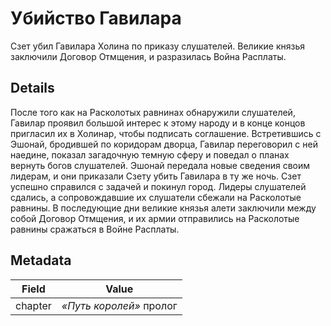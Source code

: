 # Убийство Гавилара
Сзет убил Гавилара Холина по приказу слушателей. Великие князья заключили Договор Отмщения, и разразилась Война Расплаты.

## Details
После того как на Расколотых равнинах обнаружили слушателей, Гавилар проявил большой интерес к этому народу и в конце концов пригласил их в Холинар, чтобы подписать соглашение. Встретившись с Эшонай, бродившей по коридорам дворца, Гавилар переговорил с ней наедине, показал загадочную темную сферу и поведал о планах вернуть богов слушателей. Эшонай передала новые сведения своим лидерам, и они приказали Сзету убить Гавилара в ту же ночь. Сзет успешно справился с задачей и покинул город. Лидеры слушателей сдались, а сопровождавшие их слушатели сбежали на Расколотые равнины. В последующие дни великие князья алети заключили между собой Договор Отмщения, и их армии отправились на Расколотые равнины сражаться в Войне Расплаты.

## Metadata
| Field | Value |
| ----- | ----- |
| chapter | *«Путь королей»* пролог |
